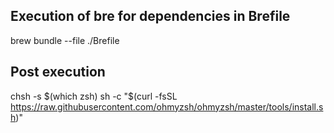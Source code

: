 ## Execution of bre for dependencies in Brefile
brew bundle --file ./Brefile

## Post execution
chsh -s $(which zsh)
sh -c "$(curl -fsSL https://raw.githubusercontent.com/ohmyzsh/ohmyzsh/master/tools/install.sh)"